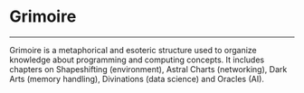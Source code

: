 # Grimoire
---

Grimoire is a metaphorical and esoteric structure used to organize knowledge about programming and computing concepts. It includes chapters on Shapeshifting (environment), Astral Charts (networking), Dark Arts (memory handling), Divinations (data science) and Oracles (AI).
